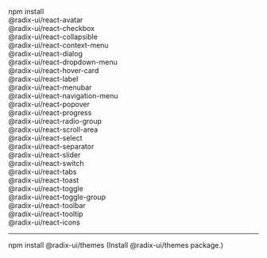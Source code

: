 npm install \
@radix-ui/react-avatar \
@radix-ui/react-checkbox \
@radix-ui/react-collapsible \
@radix-ui/react-context-menu \
@radix-ui/react-dialog \
@radix-ui/react-dropdown-menu \
@radix-ui/react-hover-card \
@radix-ui/react-label \
@radix-ui/react-menubar \
@radix-ui/react-navigation-menu \
@radix-ui/react-popover \
@radix-ui/react-progress \
@radix-ui/react-radio-group \
@radix-ui/react-scroll-area \
@radix-ui/react-select \
@radix-ui/react-separator \
@radix-ui/react-slider \
@radix-ui/react-switch \
@radix-ui/react-tabs \
@radix-ui/react-toast \
@radix-ui/react-toggle \
@radix-ui/react-toggle-group \
@radix-ui/react-toolbar \
@radix-ui/react-tooltip \
@radix-ui/react-icons

---

npm install @radix-ui/themes (Install @radix-ui/themes package.)